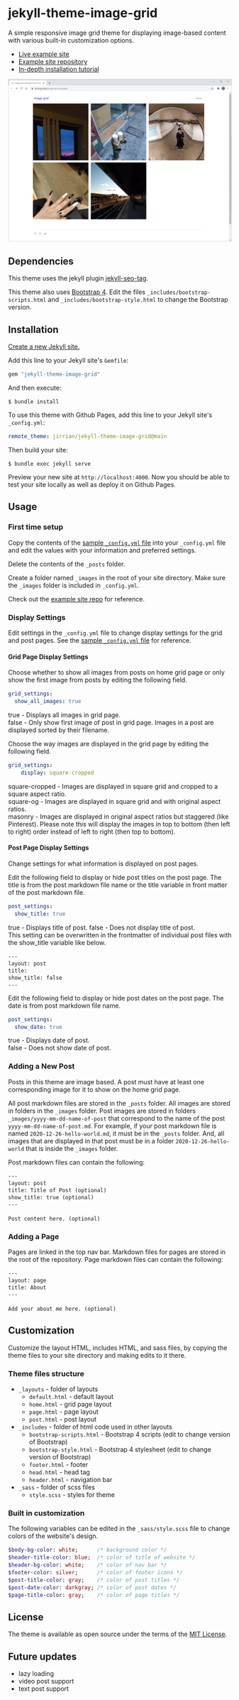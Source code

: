 # jekyll-theme-image-grid

A simple responsive image grid theme for displaying image-based content with various built-in customization options.

- [Live example site](http://www.jzhong.today/image-grid-example/)
- [Example site repository](https://github.com/jirrian/image-grid-example)
- [In-depth installation tutorial](https://pages.virtualgoodsdealer.com/articles/2021/01/21/simple-website-tutorial-part-three/)

![Example Screenshot](screenshot.png)

## Dependencies

This theme uses the jekyll plugin [jekyll-seo-tag](https://github.com/jekyll/jekyll-seo-tag).

This theme also uses [Bootstrap 4](https://getbootstrap.com/docs/4.6/getting-started/introduction/). Edit the files `_includes/bootstrap-scripts.html` and `_includes/bootstrap-style.html` to change the Bootstrap version.

## Installation

[Create a new Jekyll site.](https://jekyllrb.com/docs/#instructions)

Add this line to your Jekyll site's `Gemfile`:

```ruby
gem "jekyll-theme-image-grid"
```
And then execute:

    $ bundle install

To use this theme with Github Pages, add this line to your Jekyll site's `_config.yml`:

```yaml
remote_theme: jirrian/jekyll-theme-image-grid@main
```

Then build your site:

    $ bundle exec jekyll serve

Preview your new site at `http://localhost:4000`. Now you should be able to test your site locally as well as deploy it on Github Pages.

## Usage
### First time setup

Copy the contents of the [sample `_config.yml` file](https://github.com/jirrian/image-grid-example/blob/main/_config.yml) into your `_config.yml` file and edit the values with your information and preferred settings.

Delete the contents of the `_posts` folder.

Create a folder named `_images` in the root of your site directory. Make sure the `_images` folder is included in `_config.yml`.

Check out the [example site repo](https://github.com/jirrian/image-grid-example) for reference.

### Display Settings

Edit settings in the `_config.yml` file to change display settings for the grid and post pages. See the [sample `_config.yml` file](https://github.com/jirrian/image-grid-example/blob/main/_config.yml) for reference.

#### Grid Page Display Settings

Choose whether to show all images from posts on home grid page or only show the first image from posts by editing the following field.
```yaml
grid_settings:
  show_all_images: true
```   
true - Displays all images in grid page.   
false - Only show first image of post in grid page. Images in a post are displayed sorted by their filename.

Choose the way images are displayed in the grid page by editing the following field.
```yaml
grid_settings:
    display: square-cropped
```   
square-cropped - Images are displayed in square grid and cropped to a square aspect ratio.   
square-og - Images are displayed in square grid and with original aspect ratios.   
masonry - Images are displayed in original aspect ratios but staggered (like Pinterest). Please note this will display the images in top to bottom (then left to right) order instead of left to right (then top to bottom).

#### Post Page Display Settings

Change settings for what information is displayed on post pages.

Edit the following field to display or hide post titles on the post page. The title is from the post markdown file name or the title variable in front matter of the post markdown file.
```yaml
post_settings:
  show_title: true
```   
true - Displays title of post.
false - Does not display title of post.   
This setting can be overwritten in the frontmatter of individual post files with the show_title variable like below.
```
---
layout: post
title:
show_title: false
---
```

Edit the following field to display or hide post dates on the post page. The date is from post markdown file name.
```yaml
post_settings:
  show_date: true
```   
true - Displays date of post.   
false - Does not show date of post.

### Adding a New Post

Posts in this theme are image based. A post must have at least one corresponding image for it to show on the home grid page.

All post markdown files are stored in the `_posts` folder.
All images are stored in folders in the `_images` folder. Post images are stored in folders `_images/yyyy-mm-dd-name-of-post` that correspond to the name of the post `yyyy-mm-dd-name-of-post.md`. For example, if your post markdown file is named `2020-12-26-hello-world.md`, it must be in the `_posts` folder. And, all images that are displayed in that post must be in a folder `2020-12-26-hello-world` that is inside the `_images` folder.

Post markdown files can contain the following:
```
---
layout: post
title: Title of Post (optional)
show_title: true (optional)
---

Post content here. (optional)
```

### Adding a Page

Pages are linked in the top nav bar. Markdown files for pages are stored in the root of the repository. Page markdown files can contain the following:
```
---
layout: page
title: About
---

Add your about me here. (optional)
```

## Customization
Customize the layout HTML, includes HTML, and sass files, by copying the theme files to your site directory and making edits to it there.

### Theme files structure
- `_layouts` - folder of layouts
	- `default.html` - default layout
	- `home.html` - grid page layout
	- `page.html` - page layout
	- `post.html` - post layout
- `_includes` - folder of html code used in other layouts
	- `bootstrap-scripts.html` - Bootstrap 4 scripts (edit to change version of Bootstrap)
	- `bootstrap-style.html` - Bootstrap 4 stylesheet (edit to change version of Bootstrap)
	- `footer.html` - footer
	- `head.html` - head tag
	- `header.html` - navigation bar
- `_sass` - folder of scss files
	- `style.scss` - styles for theme

### Built in customization

The following variables can be edited in the `_sass/style.scss` file to change colors of the website's design.
```sass
$body-bg-color: white;		/* background color */
$header-title-color: blue;	/* color of title of website */
$header-bg-color: white;	/* color of nav bar */
$footer-color: silver;		/* color of footer icons */
$post-title-color: gray;	/* color of post titles */
$post-date-color: darkgray;	/* color of post dates */
$page-title-color: gray;	/* color of page titles */
```

## License

The theme is available as open source under the terms of the [MIT License](https://opensource.org/licenses/MIT).

## Future updates

- lazy loading
- video post support
- text post support